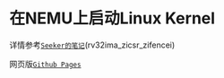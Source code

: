# 在NEMU上启动Linux Kernel

详情参考[`Seeker的笔记`](./boot-Linux-on-NEMU.md)(rv32ima_zicsr_zifencei)

网页版[`Github Pages`](https://seeker0472.github.io/ysyx-linux/boot-Linux-on-NEMU.html)